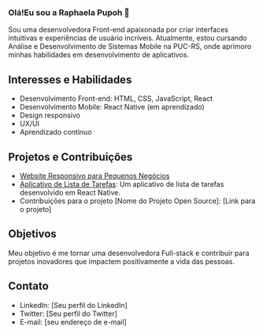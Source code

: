 ### Olá!Eu sou a Raphaela  Pupoh 👋


Sou uma desenvolvedora Front-end apaixonada por criar interfaces intuitivas e experiências de usuário incríveis. Atualmente, estou cursando Análise e Desenvolvimento de Sistemas Mobile na PUC-RS, onde aprimoro minhas habilidades em desenvolvimento de aplicativos.

## Interesses e Habilidades

* Desenvolvimento Front-end: HTML, CSS, JavaScript, React
* Desenvolvimento Mobile: React Native (em aprendizado)
* Design responsivo
* UX/UI
* Aprendizado contínuo

## Projetos e Contribuições

* [Website Responsivo para Pequenos Negócios]([[](https://rafapupoh.github.io/website-responsivo/?#servicos))
* [Aplicativo de Lista de Tarefas](https://github.com/anasilva-dev/aplicativo-lista-tarefas): Um aplicativo de lista de tarefas desenvolvido em React Native.
* Contribuições para o projeto [Nome do Projeto Open Source]: [Link para o projeto]

## Objetivos

Meu objetivo é me tornar uma desenvolvedora Full-stack e contribuir para projetos inovadores que impactem positivamente a vida das pessoas.

## Contato

* LinkedIn: [Seu perfil do LinkedIn]
* Twitter: [Seu perfil do Twitter]
* E-mail: [seu endereço de e-mail]
